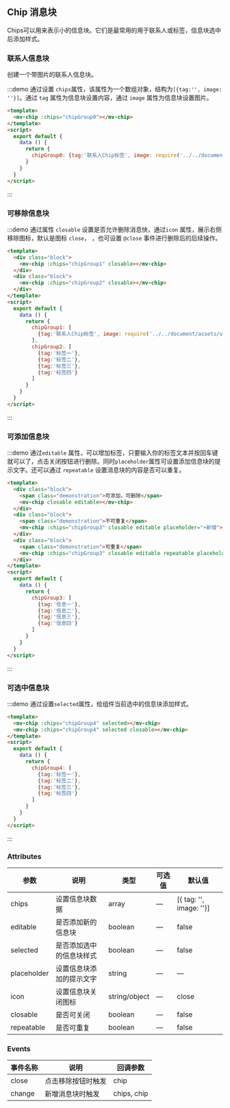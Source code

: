 <script>
export default {
    data () {
        return {
            chipGroup0: {tag:'联系人Chip标签', image: require('../../document/assets/user.jpg')},
            chipGroup1: [{tag:'联系人Chip标签', image: require('../../document/assets/user.jpg')}],
            chipGroup2: [{tag:'标签一'},{tag:'标签二'},{tag:'标签三'}, {tag:'标签四'}],
            chipGroup3: [{tag:'信息一'},{tag:'信息二'}, {tag:'信息三'},{tag:'信息四'}],
            chipGroup4: [{tag:'标签一'},{tag:'标签二'},{tag:'标签三'}, {tag:'标签四'}]
        }
    },
    mounted () {
      this.$nextTick(_ => {
        let demos = document.querySelectorAll('.source')
        demos[1].style.padding = '0'
        demos[2].style.padding = '0'
      })
    }
}
</script>

<style>
    .demo-chip .block {
        padding: 30px 24px;
        overflow: hidden;
        border-bottom: 1px solid #eff2f6;
    }
    .demo-chip .block:last-child {
        border-bottom: none;
    }
    .demo-chip .demonstration {
        display: block;
        color: #8492a6;
        font-size: 14px;
        text-align: center;
        margin-bottom: 20px;
     }
</style>

## Chip 消息块

Chips可以用来表示小的信息块。它们是最常用的用于联系人或标签，信息块选中后添加样式。

### 联系人信息块

创建一个带图片的联系人信息块。

:::demo 通过设置 `chips`属性，该属性为一个数组对象，结构为`[{tag:'', image: ''}]`。通过 `tag` 属性为信息块设置内容，通过 `image` 属性为信息块设置图片。

```html
<template>
  <mv-chip :chips="chipGroup0"></mv-chip>
</template>
<script>
  export default {
    data () {
      return {
        chipGroup0: {tag:'联系人Chip标签', image: require('../../document/assets/user.jpg')}
      }
    }
  }
</script>
```
:::

### 可移除信息块

:::demo 通过属性 `closable` 设置是否允许删除消息快，通过`icon` 属性，展示右侧移除图标，默认是图标 `close`， ，也可设置 `@close` 事件进行删除后的后续操作。

```html
<template>
  <div class="block">
    <mv-chip :chips="chipGroup1" closable></mv-chip>
  </div>
  <div class="block">
    <mv-chip :chips="chipGroup2" closable></mv-chip>
  </div>
</template>
<script>
  export default {
    data () {
      return {
        chipGroup1: [
          {tag:'联系人Chip标签', image: require('../../document/assets/user.jpg')}
        ],
        chipGroup2: [
          {tag:'标签一'},
          {tag:'标签二'},
          {tag:'标签三'},
          {tag:'标签四'}
        ]
      }
    }
  }
</script>
```
:::

### 可添加信息块

:::demo 通过`editable` 属性，可以增加标签，只要输入你的标签文本并按回车键就可以了，点击关闭按钮进行删除。同时`placeholder`属性可设置添加信息块的提示文字。还可以通过 `repeatable` 设置消息块的内容是否可以重复。

```html
<template>
  <div class="block">
    <span class="demonstration">可添加，可删除</span>
    <mv-chip closable editable></mv-chip>
  </div>
  <div class="block">
    <span class="demonstration">不可重复</span>
    <mv-chip :chips="chipGroup3" closable editable placeholder="+新增"></mv-chip>
  </div>
  <div class="block">
    <span class="demonstration">可重复</span>
    <mv-chip :chips="chipGroup3" closable editable repeatable placeholder="+新增"></mv-chip>
  </div>
</template>
<script>
  export default {
    data () {
      return {
        chipGroup3: [
          {tag:'信息一'},
          {tag:'信息二'},
          {tag:'信息三'},
          {tag:'信息四'}
        ]
      }
    }
  }
</script>
```
:::

### 可选中信息块

:::demo 通过设置`selected`属性，给组件当前选中的信息块添加样式。

```html
<template>
  <mv-chip :chips="chipGroup4" selected></mv-chip>
  <mv-chip :chips="chipGroup4" selected closable></mv-chip>
</template>
<script>
  export default {
    data () {
      return {
        chipGroup4: [
          {tag:'标签一'},
          {tag:'标签二'},
          {tag:'标签三'},
          {tag:'标签四'}
        ]
      }
    }
  }
</script>
```
:::

### Attributes
| 参数      | 说明    | 类型      | 可选值       | 默认值   |
|---------- |-------- |---------- |-------------  |-------- |
| chips | 设置信息块数据 | array | — | [{ tag: '', image: ''}] |
| editable | 是否添加新的信息块 | boolean | — | false |
| selected | 是否添加选中的信息块样式 | boolean | — | false |
| placeholder | 设置信息块添加的提示文字 | string | — | — |
| icon | 设置信息块关闭图标 | string/object | — | close |
| closable | 是否可关闭 | boolean | — | false |
| repeatable | 是否可重复 | boolean | — | false |

### Events
| 事件名称      | 说明    | 回调参数      |
|---------- |-------- |---------- |
| close | 点击移除按钮时触发 | chip |
| change | 新增消息块时触发 | chips, chip |



